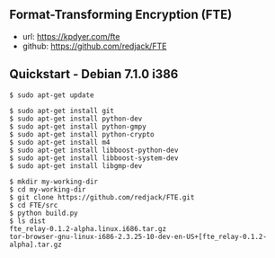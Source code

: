 Format-Transforming Encryption (FTE)
-----
* url: https://kpdyer.com/fte
* github: https://github.com/redjack/FTE

Quickstart - Debian 7.1.0 i386
----------

```
$ sudo apt-get update
```

```
$ sudo apt-get install git
$ sudo apt-get install python-dev
$ sudo apt-get install python-gmpy
$ sudo apt-get install python-crypto
$ sudo apt-get install m4
$ sudo apt-get install libboost-python-dev
$ sudo apt-get install libboost-system-dev
$ sudo apt-get install libgmp-dev
```

```
$ mkdir my-working-dir
$ cd my-working-dir
$ git clone https://github.com/redjack/FTE.git
$ cd FTE/src
$ python build.py
$ ls dist
fte_relay-0.1.2-alpha.linux.i686.tar.gz
tor-browser-gnu-linux-i686-2.3.25-10-dev-en-US+[fte_relay-0.1.2-alpha].tar.gz
```
